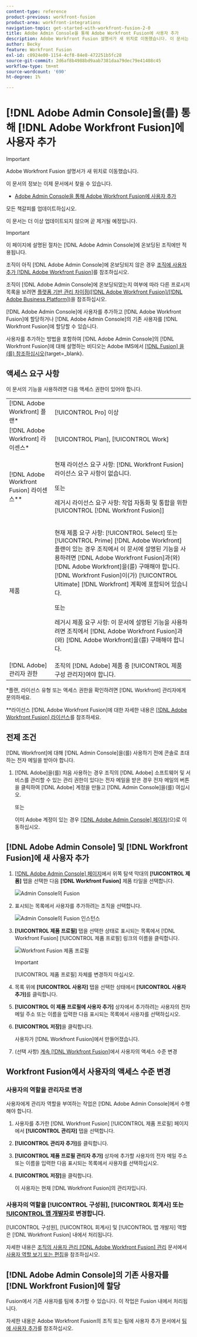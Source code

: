```yaml
---
content-type: reference
product-previous: workfront-fusion
product-area: workfront-integrations
navigation-topic: get-started-with-workfront-fusion-2-0
title: Adobe Admin Console을 통해 Adobe Workfront Fusion에 사용자 추가
description: Adobe Workfront Fusion 설명서가 새 위치로 이동했습니다. 이 문서는 더 이상 사용되지 않지만, 이 기능을 다루는 새 문서에 대한 링크를 포함합니다.
author: Becky
feature: Workfront Fusion
exl-id: c8924e00-1154-4cf8-84e8-472251b5fc28
source-git-commit: 2d6af8b4988bd9aab7381daa79dec79e41408c45
workflow-type: tm+mt
source-wordcount: '690'
ht-degree: 1%

---
```


# [!DNL Adobe Admin Console]을(를) 통해 [!DNL Adobe Workfront Fusion]에 사용자 추가

>[!IMPORTANT]
>
>Adobe Workfront Fusion 설명서가 새 위치로 이동했습니다.
>
>이 문서의 정보는 이제 문서에서 찾을 수 있습니다.
>
>* [Adobe Admin Console을 통해 Adobe Workfront Fusion에 사용자 추가](https://experienceleague.adobe.com/docs/workfront-fusion/using/set-up-and-manage-fusion/set-up-and-manage-orgs-and-teams/set-up-orgs-teams-and-users/add-fusion-users-admin-console.html)
>
>모든 책갈피를 업데이트하십시오.
>
>이 문서는 더 이상 업데이트되지 않으며 곧 제거될 예정입니다.

>[!IMPORTANT]
>
>이 페이지에 설명된 절차는 [!DNL Adobe Admin Console]에 온보딩된 조직에만 적용됩니다.
>
>조직이 아직 [!DNL Adobe Admin Console]에 온보딩되지 않은 경우 [조직에 사용자 추가 [!DNL Adobe Workfront Fusion]](../organizations/add-user-to-an-organization.md)를 참조하십시오.
>
>조직이 [!DNL Adobe Admin Console]에 온보딩되었는지 여부에 따라 다른 프로시저 목록을 보려면 [플랫폼 기반 관리 차이점([!DNL Adobe Workfront Fusion]/[!DNL Adobe Business Platform])](../fusion-in-admin-console/fusion-adobe-admin-console.md)을 참조하십시오.

[!DNL Adobe Admin Console]에 사용자를 추가하고 [!DNL Adobe Workfront Fusion]에 할당하거나 [!DNL Adobe Admin Console]의 기존 사용자를 [!DNL Workfront Fusion]에 할당할 수 있습니다.

사용자를 추가하는 방법을 포함하여 [!DNL Adobe Admin Console]의 [!DNL Workfront Fusion]에 대해 설명하는 비디오는 Adobe IMS에서 [[!DNL Fusion] 을(를) 참조하십시오](https://video.tv.adobe.com/v/3412464/){target=_blank}.

## 액세스 요구 사항

이 문서의 기능을 사용하려면 다음 액세스 권한이 있어야 합니다.

<table style="table-layout:auto"> 
 <col> 
 <col> 
 <tbody> 
  <tr> 
   <td role="rowheader">[!DNL Adobe Workfront] 플랜*</td> 
   <td> <p>[!UICONTROL Pro] 이상</p> </td> 
  </tr> 
  <tr data-mc-conditions=""> 
   <td role="rowheader">[!DNL Adobe Workfront] 라이센스*</td> 
   <td> <p>[!UICONTROL Plan], [!UICONTROL Work]</p> </td> 
  </tr> 
  <tr> 
   <td role="rowheader">[!DNL Adobe Workfront Fusion] 라이센스**</td> 
   <td>
   <p>현재 라이선스 요구 사항: [!DNL Workfront Fusion] 라이선스 요구 사항이 없습니다.</p>
   <p>또는</p>
   <p>레거시 라이선스 요구 사항: 작업 자동화 및 통합을 위한 [!UICONTROL [!DNL Workfront Fusion]] </p>
   </td> 
  </tr> 
  <tr> 
   <td role="rowheader">제품</td> 
   <td>
   <p>현재 제품 요구 사항: [!UICONTROL Select] 또는 [!UICONTROL Prime] [!DNL Adobe Workfront] 플랜이 있는 경우 조직에서 이 문서에 설명된 기능을 사용하려면 [!DNL Adobe Workfront Fusion]과(와) [!DNL Adobe Workfront]을(를) 구매해야 합니다. [!DNL Workfront Fusion]이(가) [!UICONTROL Ultimate] [!DNL Workfront] 계획에 포함되어 있습니다.</p>
   <p>또는</p>
   <p>레거시 제품 요구 사항: 이 문서에 설명된 기능을 사용하려면 조직에서 [!DNL Adobe Workfront Fusion]과(와) [!DNL Adobe Workfront]을(를) 구매해야 합니다.</p>
   </td> 
  </tr>
   <tr> 
   <td role="rowheader">[!DNL Adobe] 관리자 권한</td> 
   <td>조직의 [!DNL Adobe] 제품 중 [!UICONTROL 제품 구성 관리자]여야 합니다.</td> 
  </tr>
  </tbody> 
</table>

&#42;플랜, 라이선스 유형 또는 액세스 권한을 확인하려면 [!DNL Workfront] 관리자에게 문의하세요.

&#42;&#42;라이선스 [!DNL Adobe Workfront Fusion]에 대한 자세한 내용은 [[!DNL Adobe Workfront Fusion] 라이선스](../../workfront-fusion/get-started/license-automation-vs-integration.md)를 참조하세요.



## 전제 조건

[!DNL Workfront]에 대해 [!DNL Admin Console]을(를) 사용하기 전에 콘솔로 초대하는 전자 메일을 받아야 합니다.

1. [!DNL Adobe]을(를) 처음 사용하는 경우 조직의 [!DNL Adobe] 소프트웨어 및 서비스를 관리할 수 있는 관리 권한이 있다는 전자 메일을 받은 경우 전자 메일의 버튼을 클릭하여 [!DNL Adobe] 계정을 만들고 [!DNL Admin Console]을(를) 여십시오.

   또는

   이미 Adobe 계정이 있는 경우 [[!DNL Adobe Admin Console] 페이지](https://adminconsole.adobe.com/)(으)로 이동하십시오.


## [!DNL Adobe Admin Console] 및 [!DNL Workfront Fusion]에 새 사용자 추가

1. [[!DNL Adobe Admin Console] 페이지](https://adminconsole.adobe.com/)에서 위쪽 탐색 막대의 **[!UICONTROL 제품]** 탭을 선택한 다음 **[!DNL Workfront Fusion]** 제품 타일을 선택합니다.

   ![Admin Console의 Fusion](assets/fusion-product-admin-console.png)

1. 표시되는 목록에서 사용자를 추가하려는 조직을 선택합니다.

   ![Admin Console의 Fusion 인스턴스](assets/fusion-instances-admin-console.png)

1. **[!UICONTROL 제품 프로필]** 탭을 선택한 상태로 표시되는 목록에서 [!DNL Workfront Fusion] [!UICONTROL 제품 프로필] 링크의 이름을 클릭합니다.

   ![Workfront Fusion 제품 프로필](../../administration-and-setup/add-users/create-and-manage-users/assets/prod-profile-1.png)

   >[!IMPORTANT]
   >
   > [!UICONTROL 제품 프로필] 자체를 변경하지 마십시오.

1. 목록 위에 **[!UICONTROL 사용자]** 탭을 선택한 상태에서 **[!UICONTROL 사용자 추가]**&#x200B;를 클릭합니다.

1. **[!UICONTROL 이 제품 프로필에 사용자 추가]** 상자에서 추가하려는 사용자의 전자 메일 주소 또는 이름을 입력한 다음 표시되는 목록에서 사용자를 선택하십시오.

1. **[!UICONTROL 저장]**&#x200B;을 클릭합니다.

   사용자가 [!DNL Workfront Fusion]에서 만들어졌습니다.

   <!--
    >[!IMPORTANT]
    >
    > Do not make any changes to the Product Profile itself.
    -->

1. (선택 사항) [계속  [!DNL Workfront Fusion]](#change-a-users-access-level-in-workfront-fusion)에서 사용자의 액세스 수준 변경

## Workfront Fusion에서 사용자의 액세스 수준 변경

### 사용자의 역할을 관리자로 변경

사용자에게 관리자 역할을 부여하는 작업은 [!DNL Adobe Admin Console]에서 수행해야 합니다.

1. 사용자를 추가한 [!DNL Workfront Fusion] [!UICONTROL 제품 프로필] 페이지에서 **[!UICONTROL 관리자]** 탭을 선택합니다.

1. **[!UICONTROL 관리자 추가]**&#x200B;를 클릭합니다.

1. **[!UICONTROL 제품 프로필 관리자 추가]** 상자에 추가할 사용자의 전자 메일 주소 또는 이름을 입력한 다음 표시되는 목록에서 사용자를 선택하십시오.

1. **[!UICONTROL 저장]**&#x200B;을 클릭합니다.

   이 사용자는 현재 [!DNL Workfront Fusion]의 관리자입니다.

### 사용자의 역할을 [!UICONTROL 구성원], [!UICONTROL 회계사] 또는 [!UICONTROL 앱 개발자](으)로 변경합니다.

[!UICONTROL 구성원], [!UICONTROL 회계사] 및 [!UICONTROL 앱 개발자] 역할은 [!DNL Workfront Fusion] 내에서 처리됩니다.

자세한 내용은 [조직의 사용자 관리 [!DNL Adobe Workfront Fusion] 관리](../organizations/manage-fusion-users.md) 문서에서 [사용자 역할 보기 또는 편집](../organizations/manage-fusion-users.md#view-or-edit-user-roles)을 참조하십시오.

## [!DNL Adobe Admin Console]의 기존 사용자를 [!DNL Workfront Fusion]에 할당

Fusion에서 기존 사용자를 팀에 추가할 수 있습니다. 이 작업은 Fusion 내에서 처리됩니다.

자세한 내용은 Adobe Workfront Fusion의 조직 또는 팀에 사용자 추가 문서에서 [팀에 사용자 추가](/help/quicksilver/workfront-fusion/organizations/add-user-to-an-organization.md#add-a-user-to-a-team)를 참조하십시오.
